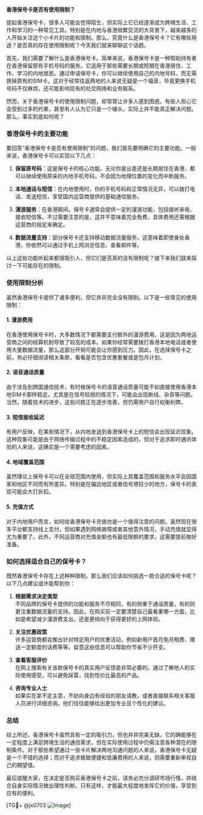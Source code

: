 **香港保号卡是否有使用限制？**

提起香港保号卡，很多人可能会觉得陌生，但实际上它已经逐渐成为跨境生活、工作和学习的一种常见工具。特别是在内地与香港频繁交流的大背景下，越来越多的人开始关注这个小卡片的功能和限制。那么，究竟什么是香港保号卡？它有哪些用途？是否真的存在使用限制呢？今天我们就来聊聊这个话题。

首先，我们需要了解什么是香港保号卡。简单来说，香港保号卡是一种帮助持有者在香港保留原有手机号码的服务。它适用于那些需要长期或短期在香港居住、工作、学习的内地居民。通过申请保号卡，你可以继续使用自己的内地号码，而无需换掉原有的SIM卡。这对于经常往返两地的人来说无疑是一个福音，毕竟更换手机号码不仅麻烦，还可能影响现有的社交网络和业务联系。

然而，关于香港保号卡的使用限制问题，却常常让许多人感到困惑。有些人担心它会受到过多的约束，甚至有人认为它只是一个噱头，实际上并不能真正解决问题。那么，事实到底如何呢？

### 香港保号卡的主要功能

要回答“香港保号卡是否有使用限制”的问题，我们首先要明确它的主要功能。一般来说，香港保号卡可以实现以下几点：

1. **保留原号码**：这是保号卡的核心功能。无论你是出差还是长期居住在香港，都可以继续使用原来的内地手机号码，不会因为地理位置的变化而中断服务。
   
2. **本地通话与短信**：在内地使用时，你的手机号码和正常情况无异，可以拨打电话、发送短信，享受国内运营商提供的基础通信服务。

3. **漫游服务**：在香港期间，保号卡通常会提供一定的漫游功能，包括接听来电、接收短信等。不过需要注意的是，这并不意味着完全免费，具体费用还需根据运营商的规定来确定。

4. **数据流量支持**：部分保号卡还支持移动数据流量服务，这意味着即使身处香港，你依然可以通过手机上网浏览信息、查看邮件等。

以上这些功能听起来都很吸引人，但它们是否真的没有限制呢？接下来我们就来探讨一下可能存在的限制。

### 使用限制分析

虽然香港保号卡提供了诸多便利，但它并非完全没有限制。以下是一些常见的使用限制：

#### 1. **漫游费用**
   在香港使用保号卡时，大多数情况下都需要支付额外的漫游费用。这是因为两地运营商之间的结算机制导致了较高的成本。如果你经常需要拨打香港本地电话或者使用大量数据流量，那么这部分开销可能会让你感到压力。因此，在选择保号卡之前，务必仔细阅读相关条款，看看是否包含优惠套餐或是包月计划。

#### 2. **语音通话质量**
   由于涉及到跨国通信技术，有时候保号卡的语音通话质量可能不如直接使用香港本地SIM卡那样稳定。尤其是在信号较弱的情况下，可能会出现断线、杂音等问题。当然，随着技术的进步，这些问题正在逐步改善，但仍需用户自行权衡利弊。

#### 3. **短信接收延迟**
   有用户反映，在某些情况下，从内地发送到香港保号卡上的短信会出现延迟现象。这种现象可能是由于网络传输过程中的不稳定因素造成的，但对于追求即时通讯体验的人来说，这确实是一个需要考虑的因素。

#### 4. **地域覆盖范围**
   虽然理论上保号卡可以在全球范围内使用，但实际上其覆盖范围和服务水平会因国家和地区不同而有所差异。特别是在偏远地区或者信号塔较少的地方，保号卡的表现可能会大打折扣。

#### 5. **充值方式**
   对于内地用户而言，如何给香港保号卡充值也是一个值得注意的问题。虽然现在很多平台都支持线上支付，但如果遇到网络故障或者其他意外情况，手动充值就显得尤为重要了。此外，不同运营商对充值金额也有最低限额的要求，这需要提前做好准备。

### 如何选择适合自己的保号卡？

既然香港保号卡存在上述种种限制，那么我们应该如何挑选一款合适的保号卡呢？以下几点建议或许能帮到你：

1. **根据需求决定类型**  
   不同品牌的保号卡提供的功能和服务不尽相同，有的侧重于通话质量，有的则更注重数据流量的支持。因此，在购买前一定要清楚自己最看重哪一方面，比如是希望减少漫游费支出，还是更倾向于获得更好的上网体验。

2. **关注优惠政策**  
   许多运营商都会推出针对特定用户的优惠活动，例如新用户首月免月租费、赠送一定额度的话费等等。留意这些信息可以帮助你节省不少开支。

3. **查看客服评价**  
   在网上搜索有关该款保号卡的真实用户反馈是非常必要的。通过了解他人的实际使用感受，可以避免踩雷，找到性价比最高的产品。

4. **咨询专业人士**  
   如果实在拿不定主意，不妨向身边有经验的朋友请教，或者直接联系相关客服人员进行详细咨询。他们往往能够给出更加专业且个性化的建议。

### 总结

综上所述，香港保号卡虽然具有一定的吸引力，但也并非完美无缺。它的确能够在一定程度上满足跨境生活的通信需求，但在实际使用过程中仍需注意各种潜在的限制条件。对于那些希望通过一张卡片解决两地沟通问题的人来说，香港保号卡无疑是一个不错的选择；而对于追求极致便捷和低廉费用的人来说，则需要重新审视自己的期望值。

最后提醒大家，在决定是否购买香港保号卡之前，请务必充分调研市场行情，并结合自身实际情况做出理性判断。只有这样，才能最大程度地发挥它的价值，享受到应有的便利。

[TG💪+ @jx0703 ![Image](https://github.com/user-attachments/assets/dbca1d08-cadb-493c-b0ec-ad6f7a83f270)]